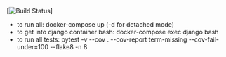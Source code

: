 [![Build Status](https://travis-ci.org/onekbtu/onekbtu-django.svg?branch=master)]
- to run all: docker-compose up (-d for detached mode)
- to get into django container bash: docker-compose exec django bash
- to run all tests: pytest -v --cov . --cov-report term-missing --cov-fail-under=100 --flake8 -n 8
